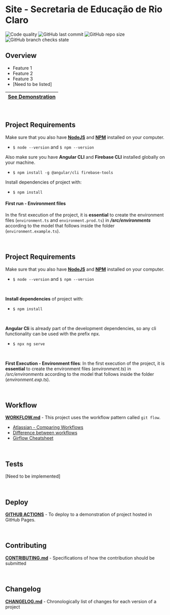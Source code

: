 # **Site - Secretaria de Educação de Rio Claro**
![Code quality](https://img.shields.io/scrutinizer/quality/g/miguelsmuller/site-secretaria-educacao-rioclaro/master?style=flat-square)
![GitHub last commit](https://img.shields.io/github/last-commit/miguelsmuller/site-secretaria-educacao-rioclaro?style=flat-square)
![GitHub repo size](https://img.shields.io/github/repo-size/miguelsmuller/site-secretaria-educacao-rioclaro?style=flat-square)
![GitHub branch checks state](https://img.shields.io/github/checks-status/miguelsmuller/site-secretaria-educacao-rioclaro/master?style=flat-square)

## **Overview**
- Feature 1
- Feature 2
- Feature 3
- [Need to be listed]

| <a href="https://secretaria-educacao-rioclaro.web.app/" target="_blank">See Demonstration</a>|
|:----------------------------------------------------------------------------------------------:|

<br/>
  
## **Project Requirements**  
Make sure that you also have **[NodeJS](https://nodejs.org/)** and **[NPM](https://www.npmjs.com/)** installed on your computer.
- `$ node --version` and `$ npm --version`

Also make sure you have **Angular CLI** and **Firebase CLI** installed globally on your machine.  
- `$ npm install -g @angular/cli firebase-tools`

Install dependencies of project with:  
- `$ npm install`

#### **First run - Environment files**  
In the first execution of the project, it is **essential** to create the environment files (`environment.ts` and `environment.prod.ts`) in _**/src/environments**_ according to the model that follows inside the folder (`environment.example.ts`).

<br/>

## **Project Requirements**  
Make sure that you also have **[NodeJS](https://nodejs.org/)** and **[NPM](https://www.npmjs.com/)** installed on your computer.
- `$ node --version` and `$ npm --version`

<br/>

**Install dependencies** of project with:  
- `$ npm install`

<br/>

**Angular Cli** is already part of the development dependencies, so any cli functionality can be used with the prefix npx.

- `$ npx ng serve`

<br/>

**First Execution - Environment files**: In the first execution of the project, it is **essential** to create the environment files (_environment.ts_) in _/src/environments_ according to the model that follows inside the folder (_environment.exp.ts_).

<br/>

## **Workflow**  
**[WORKFLOW.md](WORKFLOW.md)** - This project uses the workflow pattern called `git flow`.
- [Atlassian - Comparing Workflows](https://www.atlassian.com/br/git/tutorials/comparing-workflows/gitflow-workflow)
- [Difference between workflows](https://www.zup.com.br/blog/git-workflow)
- [Girflow Cheatsheet](https://danielkummer.github.io/git-flow-cheatsheet/index.pt_BR.html)

<br/>

## **Tests**  
[Need to be implemented]

<br/>

## **Deploy**  
**[GITHUB ACTIONS](https://github.com/miguelsmuller/site-secretaria-educacao-rioclaro/actions/workflows/push-to-gh-pages.yml)** - To deploy to a demonstration of project hosted in GitHub Pages.

<br/>

## **Contributing**  
**[CONTRIBUTING.md](CONTRIBUTING.md)** - Specifications of how the contribution should be submitted

<br/>

## **Changelog**  
**[CHANGELOG.md](CHANGELOG.md)** - Chronologically list of changes for each version of a project

